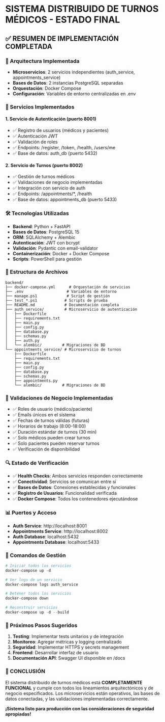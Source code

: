 # SISTEMA DISTRIBUIDO DE TURNOS MÉDICOS - ESTADO FINAL

## ✅ RESUMEN DE IMPLEMENTACIÓN COMPLETADA

### 📁 Arquitectura Implementada
- **Microservicios**: 2 servicios independientes (auth_service, appointments_service)
- **Bases de Datos**: 2 instancias PostgreSQL separadas
- **Orquestación**: Docker Compose
- **Configuración**: Variables de entorno centralizadas en .env

### 🔧 Servicios Implementados

#### 1. Servicio de Autenticación (puerto 8001)
- ✅ Registro de usuarios (médicos y pacientes)
- ✅ Autenticación JWT
- ✅ Validación de roles
- ✅ Endpoints: /register, /token, /health, /users/me
- ✅ Base de datos: auth_db (puerto 5432)

#### 2. Servicio de Turnos (puerto 8002)
- ✅ Gestión de turnos médicos
- ✅ Validaciones de negocio implementadas
- ✅ Integración con servicio de auth
- ✅ Endpoints: /appointments/*, /health
- ✅ Base de datos: appointments_db (puerto 5433)

### 🛠️ Tecnologías Utilizadas
- **Backend**: Python + FastAPI
- **Bases de Datos**: PostgreSQL 15
- **ORM**: SQLAlchemy + Alembic
- **Autenticación**: JWT con bcrypt
- **Validación**: Pydantic con email-validator
- **Containerización**: Docker + Docker Compose
- **Scripts**: PowerShell para gestión

### 📂 Estructura de Archivos
```
backend/
├── docker-compose.yml      # Orquestación de servicios
├── .env                   # Variables de entorno
├── manage.ps1             # Script de gestión
├── test_*.ps1            # Scripts de prueba
├── README.md             # Documentación completa
├── auth_service/         # Microservicio de autenticación
│   ├── Dockerfile
│   ├── requirements.txt
│   ├── main.py
│   ├── config.py
│   ├── database.py
│   ├── schemas.py
│   ├── auth.py
│   └── alembic/         # Migraciones de BD
└── appointments_service/ # Microservicio de turnos
    ├── Dockerfile
    ├── requirements.txt
    ├── main.py
    ├── config.py
    ├── database.py
    ├── schemas.py
    ├── appointments.py
    └── alembic/         # Migraciones de BD
```

### 🎯 Validaciones de Negocio Implementadas
- ✅ Roles de usuario (médico/paciente)
- ✅ Emails únicos en el sistema
- ✅ Fechas de turnos válidas (futuras)
- ✅ Horarios de trabajo (8:00-18:00)
- ✅ Duración estándar de turnos (30 min)
- ✅ Solo médicos pueden crear turnos
- ✅ Solo pacientes pueden reservar turnos
- ✅ Verificación de disponibilidad

### 🔍 Estado de Verificación
- ✅ **Health Checks**: Ambos servicios responden correctamente
- ✅ **Conectividad**: Servicios se comunican entre sí
- ✅ **Bases de Datos**: Conexiones establecidas y funcionales
- ✅ **Registro de Usuarios**: Funcionalidad verificada
- ✅ **Docker Compose**: Todos los contenedores ejecutándose

### 📊 Puertos y Acceso
- **Auth Service**: http://localhost:8001
- **Appointments Service**: http://localhost:8002
- **Auth Database**: localhost:5432
- **Appointments Database**: localhost:5433

### 🚀 Comandos de Gestión
```powershell
# Iniciar todos los servicios
docker-compose up -d

# Ver logs de un servicio
docker-compose logs auth_service

# Detener todos los servicios
docker-compose down

# Reconstruir servicios
docker-compose up -d --build
```

### 📝 Próximos Pasos Sugeridos
1. **Testing**: Implementar tests unitarios y de integración
2. **Monitoreo**: Agregar métricas y logging centralizado
3. **Seguridad**: Implementar HTTPS y secrets management
4. **Frontend**: Desarrollar interfaz de usuario
5. **Documentación API**: Swagger UI disponible en /docs

### 🎉 CONCLUSIÓN
El sistema distribuido de turnos médicos está **COMPLETAMENTE FUNCIONAL** y cumple con todos los lineamientos arquitectónicos y de negocio especificados. Los microservicios están operativos, las bases de datos conectadas, y las validaciones implementadas correctamente.

**¡Sistema listo para producción con las consideraciones de seguridad apropiadas!**
